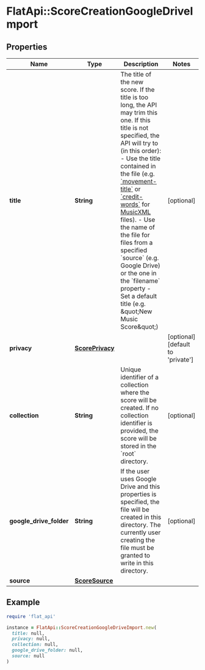 # FlatApi::ScoreCreationGoogleDriveImport

## Properties

| Name | Type | Description | Notes |
| ---- | ---- | ----------- | ----- |
| **title** | **String** | The title of the new score. If the title is too long, the API may trim this one.  If this title is not specified, the API will try to (in this order):   - Use the title contained in the file (e.g. [&#x60;movement-title&#x60;](https://usermanuals.musicxml.com/MusicXML/Content/EL-MusicXML-movement-title.htm) or [&#x60;credit-words&#x60;](https://usermanuals.musicxml.com/MusicXML/Content/EL-MusicXML-credit-words.htm) for [MusicXML](http://www.musicxml.com/) files).   - Use the name of the file for files from a specified &#x60;source&#x60; (e.g. Google Drive) or the one in the &#x60;filename&#x60; property   - Set a default title (e.g. \&quot;New Music Score\&quot;)  | [optional] |
| **privacy** | [**ScorePrivacy**](ScorePrivacy.md) |  | [optional][default to &#39;private&#39;] |
| **collection** | **String** | Unique identifier of a collection where the score will be created. If no collection identifier is provided, the score will be stored in the &#x60;root&#x60; directory.  | [optional] |
| **google_drive_folder** | **String** | If the user uses Google Drive and this properties is specified, the file will be created in this directory. The currently user creating the file must be granted to write in this directory.  | [optional] |
| **source** | [**ScoreSource**](ScoreSource.md) |  |  |

## Example

```ruby
require 'flat_api'

instance = FlatApi::ScoreCreationGoogleDriveImport.new(
  title: null,
  privacy: null,
  collection: null,
  google_drive_folder: null,
  source: null
)
```


